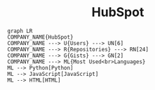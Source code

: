 <h1 align="center">HubSpot</h1>

```mermaid
graph LR
COMPANY_NAME{HubSpot}
COMPANY_NAME ---> U{Users} ---> UN[6]
COMPANY_NAME ---> R{Repositories} ---> RN[24]
COMPANY_NAME ---> G{Gists} ---> GN[2]
COMPANY_NAME ---> ML{Most Used<br>Languages}
ML --> Python[Python]
ML --> JavaScript[JavaScript]
ML --> HTML[HTML]
```
